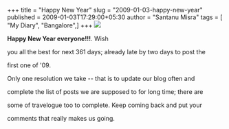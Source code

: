 +++
title = "Happy New Year"
slug = "2009-01-03-happy-new-year"
published = 2009-01-03T17:29:00+05:30
author = "Santanu Misra"
tags = [ "My Diary", "Bangalore",]
+++
[![](../images/thumbnails/2009-01-03-happy-new-year-HappyNewYear2009.jpg)](../images/2009-01-03-happy-new-year-HappyNewYear2009.jpg)



**Happy New Year everyone!!!**<span style="text-align: justify;">. Wish

you all the best for next 361 days; already late by two days to post the

first one of '09.</span>  



Only one resolution we take -- that is to update our blog often and

complete the list of posts we are supposed to for long time; there are

some of travelogue too to complete. Keep coming back and put your

comments that really makes us going.
